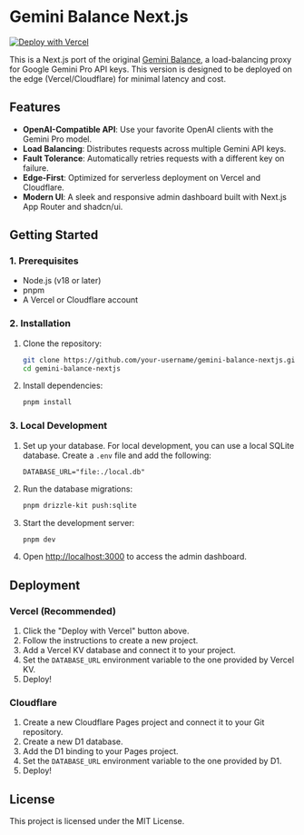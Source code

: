 # Gemini Balance Next.js

[![Deploy with Vercel](https://vercel.com/button)](https://vercel.com/new/clone?repository-url=https%3A%2F%2Fgithub.com%2Fyour-username%2Fgemini-balance-nextjs)

This is a Next.js port of the original [Gemini Balance](https://github.com/gemini-im/gemini-balance), a load-balancing proxy for Google Gemini Pro API keys. This version is designed to be deployed on the edge (Vercel/Cloudflare) for minimal latency and cost.

## Features

- **OpenAI-Compatible API**: Use your favorite OpenAI clients with the Gemini Pro model.
- **Load Balancing**: Distributes requests across multiple Gemini API keys.
- **Fault Tolerance**: Automatically retries requests with a different key on failure.
- **Edge-First**: Optimized for serverless deployment on Vercel and Cloudflare.
- **Modern UI**: A sleek and responsive admin dashboard built with Next.js App Router and shadcn/ui.

## Getting Started

### 1. Prerequisites

- Node.js (v18 or later)
- pnpm
- A Vercel or Cloudflare account

### 2. Installation

1.  Clone the repository:
    ```bash
    git clone https://github.com/your-username/gemini-balance-nextjs.git
    cd gemini-balance-nextjs
    ```
2.  Install dependencies:
    ```bash
    pnpm install
    ```

### 3. Local Development

1.  Set up your database. For local development, you can use a local SQLite database. Create a `.env` file and add the following:
    ```
    DATABASE_URL="file:./local.db"
    ```
2.  Run the database migrations:
    ```bash
    pnpm drizzle-kit push:sqlite
    ```
3.  Start the development server:
    ```bash
    pnpm dev
    ```
4.  Open [http://localhost:3000](http://localhost:3000) to access the admin dashboard.

## Deployment

### Vercel (Recommended)

1.  Click the "Deploy with Vercel" button above.
2.  Follow the instructions to create a new project.
3.  Add a Vercel KV database and connect it to your project.
4.  Set the `DATABASE_URL` environment variable to the one provided by Vercel KV.
5.  Deploy!

### Cloudflare

1.  Create a new Cloudflare Pages project and connect it to your Git repository.
2.  Create a new D1 database.
3.  Add the D1 binding to your Pages project.
4.  Set the `DATABASE_URL` environment variable to the one provided by D1.
5.  Deploy!

## License

This project is licensed under the MIT License.
